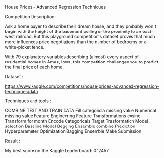 House Prices - Advanced Regression Techniques

Competition Description: 

Ask a home buyer to describe their dream house, and they probably won't begin with the height of the basement ceiling or the proximity to an east-west railroad. But this playground competition's dataset proves that much more influences price negotiations than the number of bedrooms or a white-picket fence.

With 79 explanatory variables describing (almost) every aspect of residential homes in Ames, Iowa, this competition challenges you to predict the final price of each home.


Dataset : 

https://www.kaggle.com/competitions/house-prices-advanced-regression-techniques/data

Techniques and tools :

COMBINE TEST AND TRAIN DATA
Fill categoricla missing value
Numerical missing value
Feature Engineering
Feature Transformations
cosine Transform for month
Encode Categoricals
Target Trasformation
Model selection
Baseline Model
Begging Ensemble
combine Prediction
Hyperparameter Optimization
Bagging Ensemble
Make Submission


Result : 

My best score on the Kaggle Leaderboard: 0.12457
